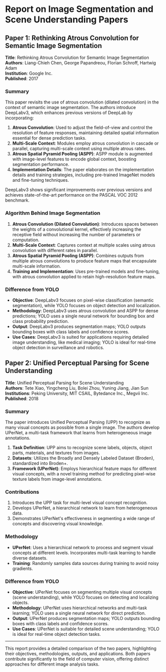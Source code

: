 # Report on Image Segmentation and Scene Understanding Papers 

## Paper 1: Rethinking Atrous Convolution for Semantic Image Segmentation

**Title**: Rethinking Atrous Convolution for Semantic Image Segmentation  
**Authors**: Liang-Chieh Chen, George Papandreou, Florian Schroff, Hartwig Adam  
**Institution**: Google Inc.  
**Published**: 2017

### Summary
This paper revisits the use of atrous convolution (dilated convolution) in the context of semantic image segmentation. The authors introduce DeepLabv3, which enhances previous versions of DeepLab by incorporating:

1. **Atrous Convolution**: Used to adjust the field-of-view and control the resolution of feature responses, maintaining detailed spatial information essential for dense prediction tasks.
2. **Multi-Scale Context**: Modules employ atrous convolution in cascade or parallel, capturing multi-scale context using multiple atrous rates.
3. **Atrous Spatial Pyramid Pooling (ASPP)**: ASPP module is augmented with image-level features to encode global context, boosting segmentation performance.
4. **Implementation Details**: The paper elaborates on the implementation details and training strategies, including pre-trained ImageNet models and fine-tuning techniques.

DeepLabv3 shows significant improvements over previous versions and achieves state-of-the-art performance on the PASCAL VOC 2012 benchmark.

### Algorithm Behind Image Segmentation
1. **Atrous Convolution (Dilated Convolution)**: Introduces spaces between the weights of a convolutional kernel, effectively increasing the receptive field without increasing the number of parameters or computation.
2. **Multi-Scale Context**: Captures context at multiple scales using atrous convolution with different rates in parallel.
3. **Atrous Spatial Pyramid Pooling (ASPP)**: Combines outputs from multiple atrous convolutions to produce feature maps that encapsulate multi-scale information.
4. **Training and Implementation**: Uses pre-trained models and fine-tuning, with atrous convolution applied to retain high-resolution feature maps.

### Difference from YOLO
- **Objective**: DeepLabv3 focuses on pixel-wise classification (semantic segmentation), while YOLO focuses on object detection and localization.
- **Methodology**: DeepLabv3 uses atrous convolution and ASPP for dense predictions; YOLO uses a single neural network for bounding box and class probability prediction.
- **Output**: DeepLabv3 produces segmentation maps; YOLO outputs bounding boxes with class labels and confidence scores.
- **Use Cases**: DeepLabv3 is suited for applications requiring detailed image understanding, like medical imaging; YOLO is ideal for real-time object detection in surveillance and robotics.

## Paper 2: Unified Perceptual Parsing for Scene Understanding

**Title**: Unified Perceptual Parsing for Scene Understanding  
**Authors**: Tete Xiao, Yingcheng Liu, Bolei Zhou, Yuning Jiang, Jian Sun  
**Institutions**: Peking University, MIT CSAIL, Bytedance Inc., Megvii Inc.  
**Published**: 2018

### Summary
The paper introduces Unified Perceptual Parsing (UPP) to recognize as many visual concepts as possible from a single image. The authors develop UPerNet, a multi-task framework that learns from heterogeneous image annotations.

1. **Task Definition**: UPP aims to recognize scene labels, objects, object parts, materials, and textures from images.
2. **Datasets**: Utilizes the Broadly and Densely Labeled Dataset (Broden), standardized into Broden+.
3. **Framework (UPerNet)**: Employs hierarchical feature maps for different visual concepts, with a novel training method for predicting pixel-wise texture labels from image-level annotations.

### Contributions
1. Introduces the UPP task for multi-level visual concept recognition.
2. Develops UPerNet, a hierarchical network to learn from heterogeneous data.
3. Demonstrates UPerNet's effectiveness in segmenting a wide range of concepts and discovering visual knowledge.

### Methodology
- **UPerNet**: Uses a hierarchical network to process and segment visual concepts at different levels. Incorporates multi-task learning to handle diverse datasets.
- **Training**: Randomly samples data sources during training to avoid noisy gradients.

### Difference from YOLO
- **Objective**: UPerNet focuses on segmenting multiple visual concepts (scene understanding), while YOLO focuses on detecting and localizing objects.
- **Methodology**: UPerNet uses hierarchical networks and multi-task learning; YOLO uses a single neural network for direct prediction.
- **Output**: UPerNet produces segmentation maps; YOLO outputs bounding boxes with class labels and confidence scores.
- **Use Cases**: UPerNet is suitable for detailed scene understanding; YOLO is ideal for real-time object detection tasks.

---

This report provides a detailed comparison of the two papers, highlighting their objectives, methodologies, outputs, and applications. Both papers contribute significantly to the field of computer vision, offering distinct approaches for different image analysis tasks.
